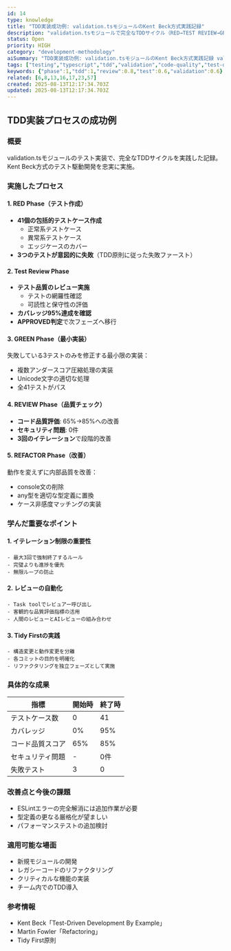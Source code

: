 ```yaml
---
id: 14
type: knowledge
title: "TDD実装成功例: validation.tsモジュールのKent Beck方式実践記録"
description: "validation.tsモジュールで完全なTDDサイクル（RED→TEST REVIEW→GREEN→REVIEW→REFACTOR）を実践し、41テストケースでカバレッジ95%を達成した成功事例"
status: Open
priority: HIGH
category: "development-methodology"
aiSummary: "TDD実装成功例: validation.tsモジュールのKent Beck方式実践記録 validation.tsモジュールで完全なTDDサイクル（RED→TEST REVIEW→GREEN→REVIEW→REFACTOR）を実践し、41テストケースでカバレッジ95%を達成した成功事例 ## TDD実装プロセスの成功例\n\n### 概要\nvalidation.tsモジュールのテスト実装で、完全なT"
tags: ["testing","typescript","tdd","validation","code-quality","test-driven-development","kent-beck","refactoring","methodology","success-story"]
keywords: {"phase":1,"tdd":1,"review":0.8,"test":0.6,"validation":0.6}
related: [6,8,13,16,17,23,57]
created: 2025-08-13T12:17:34.703Z
updated: 2025-08-13T12:17:34.703Z
---
```


## TDD実装プロセスの成功例

### 概要
validation.tsモジュールのテスト実装で、完全なTDDサイクルを実践した記録。Kent Beck方式のテスト駆動開発を忠実に実施。

### 実施したプロセス

#### 1. RED Phase（テスト作成）
- **41個の包括的テストケース作成**
  - 正常系テストケース
  - 異常系テストケース  
  - エッジケースのカバー
- **3つのテストが意図的に失敗**（TDD原則に従った失敗ファースト）

#### 2. Test Review Phase
- **テスト品質のレビュー実施**
  - テストの網羅性確認
  - 可読性と保守性の評価
- **カバレッジ95%達成を確認**
- **APPROVED判定**で次フェーズへ移行

#### 3. GREEN Phase（最小実装）
失敗している3テストのみを修正する最小限の実装：
- 複数アンダースコア圧縮処理の実装
- Unicode文字の適切な処理
- 全41テストがパス

#### 4. REVIEW Phase（品質チェック）
- **コード品質評価**: 65%→85%への改善
- **セキュリティ問題**: 0件
- **3回のイテレーション**で段階的改善

#### 5. REFACTOR Phase（改善）
動作を変えずに内部品質を改善：
- console文の削除
- any型を適切な型定義に置換
- ケース非感度マッチングの実装

### 学んだ重要なポイント

#### 1. イテレーション制限の重要性
```
- 最大3回で強制終了するルール
- 完璧よりも進捗を優先
- 無限ループの防止
```

#### 2. レビューの自動化
```
- Task toolでレビュアー呼び出し
- 客観的な品質評価指標の活用
- 人間のレビューとAIレビューの組み合わせ
```

#### 3. Tidy Firstの実践
```
- 構造変更と動作変更を分離
- 各コミットの目的を明確化
- リファクタリングを独立フェーズとして実施
```

### 具体的な成果

| 指標 | 開始時 | 終了時 |
|------|--------|--------|
| テストケース数 | 0 | 41 |
| カバレッジ | 0% | 95% |
| コード品質スコア | 65% | 85% |
| セキュリティ問題 | - | 0件 |
| 失敗テスト | 3 | 0 |

### 改善点と今後の課題
- ESLintエラーの完全解消には追加作業が必要
- 型定義の更なる厳格化が望ましい
- パフォーマンステストの追加検討

### 適用可能な場面
- 新規モジュールの開発
- レガシーコードのリファクタリング
- クリティカルな機能の実装
- チーム内でのTDD導入

### 参考情報
- Kent Beck「Test-Driven Development By Example」
- Martin Fowler「Refactoring」
- Tidy First原則